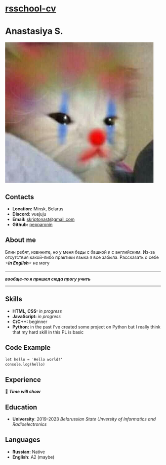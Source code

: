 # [rsschool-cv](https://pepparonin.github.io/rsschool-cv/)

# Anastasiya S.

![kitty](./img/clown-kitty.jpg "Also me")

## Contacts
* **Location:** Minsk, Belarus
* **Discord:** vuejuju
* **Email:** skriptonast@gmail.com
* **Github:** [pepparonin](https://github.com/pepparonin)

## About me
Блин ребят, извините, но у меня беды с башкой и с английским. Из-за отсутствия какой-либо практики языка я все забыла. Рассказать о себе ⭐***in English***⭐ не могу 
********* 
**_вообще-то я пришел сюда прогу учить_**
********* 
## Skills
* **HTML, CSS:** _in progress_
* **JavaScript:** _in progress_
* **C/C++:** beginner
* **Python:** in the past I've created some project on Python but I really think that my hard skill in this PL is basic
## Code Example
```
let hello = 'Hello world!'
console.log(hello)
```
## Experience
🌚 ___Time will show___
## Education
* **University**: 2019-2023 _Belarussian State Unversity of Informatics and Radioelectronics_ 
## Languages
* **Russian:** Native
* **English:** A2 (maybe)